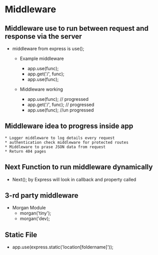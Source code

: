 # Middleware
## Middleware use to run between request and response via the server
* middleware from express is use();
    * Example middleware
        * app.use(func);
        * app.get('/', func);
        * app.use(func);

    * Middleware working
        * app.use(func); // progressed
        * app.get('/', func); // progressed
        <!-- skip func -->
        * app.use(func); //un progressed

## Middleware idea to progress inside app
    * Logger middleware to log details every request
    * authentication check middleware for protected routes
    * Middleware to prase JSON data from request
    * Return 404 pages

## Next Function to run middleware dynamically
* Next(); by Express will look in callback and property called

## 3-rd party middleware
* Morgan Module
    * morgan('tiny');
    * morgan('dev);

## Static File
* app.use(express.static('location[foldername]'));
